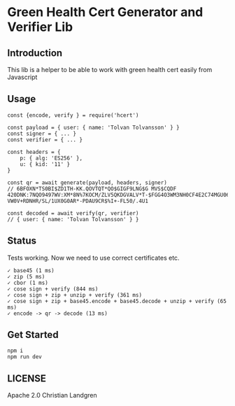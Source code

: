 Green Health Cert Generator and Verifier Lib
===

## Introduction
This lib is a helper to be able to work with green health cert easily from Javascript

## Usage

    const {encode, verify } = require('hcert')

    const payload = { user: { name: 'Tolvan Tolvansson' } }
    const signer = { ... }
    const verifier = { ... }

    const headers = {
        p: { alg: 'ES256' },
        u: { kid: '11' }
    }
    
    const qr = await generate(payload, headers, signer)
    // 6BFOXN*TS0BI$ZD1TH-KK.QOVTQT*QO$GIGF9LNG$G MVS$CQDF 420DNK:7NQO9497WV:XM*8N%7KOCM/ZLV5QKDGVALV*T-$FGG4O3WM3NH0CF4E2C74MGU06*43I VW0V+RDNHR/SL/1UX0G0AR*-PDAU9CR$%I+-FL50/.4U1

    const decoded = await verify(qr, verifier)
    // { user: { name: 'Tolvan Tolvansson' } }

## Status

Tests working. Now we need to use correct certificates etc.

    ✓ base45 (1 ms)
    ✓ zip (5 ms)
    ✓ cbor (1 ms)
    ✓ cose sign + verify (844 ms)
    ✓ cose sign + zip + unzip + verify (361 ms)
    ✓ cose sign + zip + base45.encode + base45.decode + unzip + verify (65 ms)
    ✓ encode -> qr -> decode (13 ms)


## Get Started

    npm i
    npm run dev

## LICENSE

Apache 2.0
Christian Landgren
